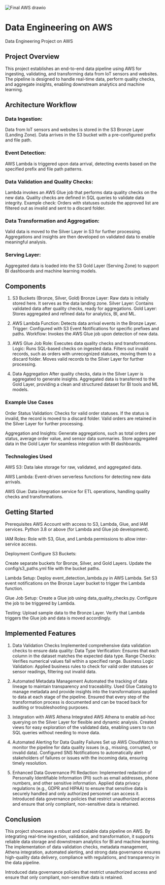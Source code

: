 ![Final AWS drawio](https://github.com/user-attachments/assets/c7720371-3c52-40d3-8345-3228a78c40ea)


# Data Engineering on AWS
Data Engineering Project on AWS

## Project Overview
This project establishes an end-to-end data pipeline using AWS for ingesting, validating, and transforming data from IoT sensors and websites. The pipeline is designed to handle real-time data, perform quality checks, and aggregate insights, enabling downstream analytics and machine learning.

## Architecture Workflow 

### Data Ingestion:
Data from IoT sensors and websites is stored in the S3 Bronze Layer (Landing Zone).
Data arrives in the S3 bucket with a pre-configured prefix and file path.

### Event Detection:
AWS Lambda is triggered upon data arrival, detecting events based on the specified prefix and file path patterns.

### Data Validation and Quality Checks:
Lambda invokes an AWS Glue job that performs data quality checks on the new data.
Quality checks are defined in SQL queries to validate data integrity.
Example check: Orders with statuses outside the approved list are filtered out as invalid and sent to a discard folder.

### Data Transformation and Aggregation:
Valid data is moved to the Silver Layer in S3 for further processing.
Aggregations and insights are then developed on validated data to enable meaningful analysis.

### Serving Layer:
Aggregated data is loaded into the S3 Gold Layer (Serving Zone) to support BI dashboards and machine learning models.

## Components
1. S3 Buckets (Bronze, Silver, Gold)
Bronze Layer: Raw data is initially stored here. It serves as the data landing zone.
Silver Layer: Contains validated data after quality checks, ready for aggregations.
Gold Layer: Stores aggregated and refined data for analytics, BI, and ML.

2. AWS Lambda
Function: Detects data arrival events in the Bronze Layer.
Trigger: Configured with S3 Event Notifications for specific prefixes and paths.
Workflow: Invokes the AWS Glue job upon detection of new data.

3. AWS Glue Job
Role: Executes data quality checks and transformations.
Logic:
Runs SQL-based checks on ingested data.
Filters out invalid records, such as orders with unrecognized statuses, moving them to a discard folder.
Moves valid records to the Silver Layer for further processing.

4. Data Aggregation
After quality checks, data in the Silver Layer is aggregated to generate insights.
Aggregated data is transferred to the Gold Layer, providing a clean and structured dataset for BI tools and ML models.

### Example Use Cases

Order Status Validation:
Checks for valid order statuses. If the status is invalid, the record is moved to a discard folder.
Valid orders are retained in the Silver Layer for further processing.

Aggregation and Insights:
Generate aggregations, such as total orders per status, average order value, and sensor data summaries.
Store aggregated data in the Gold Layer for seamless integration with BI dashboards.

### Technologies Used
AWS S3: Data lake storage for raw, validated, and aggregated data.

AWS Lambda: Event-driven serverless functions for detecting new data arrivals.

AWS Glue: Data integration service for ETL operations, handling quality checks and transformations.

## Getting Started
Prerequisites
AWS Account with access to S3, Lambda, Glue, and IAM services.
Python 3.8 or above (for Lambda and Glue job development).

IAM Roles:
Role with S3, Glue, and Lambda permissions to allow inter-service access.

Deployment
Configure S3 Buckets:

Create separate buckets for Bronze, Silver, and Gold Layers.
Update the config/s3_paths.yml file with the bucket paths.

Lambda Setup:
Deploy event_detection_lambda.py in AWS Lambda.
Set S3 event notifications on the Bronze Layer bucket to trigger the Lambda function.

Glue Job Setup:
Create a Glue job using data_quality_checks.py.
Configure the job to be triggered by Lambda.

Testing:
Upload sample data to the Bronze Layer.
Verify that Lambda triggers the Glue job and data is moved accordingly.

## Implemented Features
1. Data Validation Checks
Implemented comprehensive data validation checks to ensure data quality:
Data Type Verification: Ensures that each column in the dataset matches the expected data type.
Range Checks: Verifies numerical values fall within a specified range.
Business Logic Validation: Applied business rules to check for valid order statuses or sensor readings, filtering out invalid data.

2. Automated Metadata Management
Automated the tracking of data lineage to maintain transparency and traceability.
Used Glue Catalog to manage metadata and provide insights into the transformations applied to data at each stage of the pipeline.
Ensured that every step of the transformation process is documented and can be traced back for auditing or troubleshooting purposes.

3. Integration with AWS Athena
Integrated AWS Athena to enable ad-hoc querying on the Silver Layer for flexible and dynamic analysis.
Created views for easy exploration of the validated data, enabling users to run SQL queries without needing to move data.

4. Automated Alerting for Data Quality Failures
Set up AWS CloudWatch to monitor the pipeline for data quality issues (e.g., missing, corrupted, or invalid data).
Configured SNS Notifications to automatically alert stakeholders of failures or issues with the incoming data, ensuring timely resolution.

5. Enhanced Data Governance
PII Redaction: Implemented redaction of Personally Identifiable Information (PII) such as email addresses, phone numbers, and other sensitive information.
Applied data privacy regulations (e.g., GDPR and HIPAA) to ensure that sensitive data is securely handled and only authorized personnel can access it.
Introduced data governance policies that restrict unauthorized access and ensure that only compliant, non-sensitive data is retained.

## Conclusion
This project showcases a robust and scalable data pipeline on AWS. By integrating real-time ingestion, validation, and transformation, it supports reliable data storage and downstream analytics for BI and machine learning. The implementation of data validation checks, metadata management, Athena integration, automated alerting, and strong data governance ensures high-quality data delivery, compliance with regulations, and transparency in the data pipeline.

Introduced data governance policies that restrict unauthorized access and ensure that only compliant, non-sensitive data is retained.

